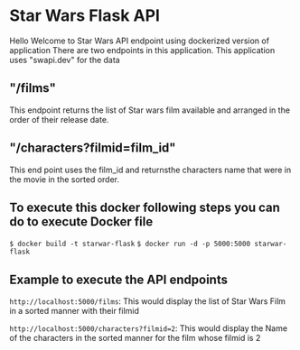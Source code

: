 # Star Wars Flask API
Hello Welcome to Star Wars API endpoint using dockerized version of application
There are two endpoints in this application. This application uses "swapi.dev" for the data
## "/films"
This endpoint returns the list of Star wars film available and arranged in the order of their release date.
## "/characters?filmid=film_id"
This end point uses the film_id and returnsthe characters name that were in the movie in the sorted order.

## To execute this docker following steps you can do to execute Docker file
```$ docker build -t starwar-flask```
```$ docker run -d -p 5000:5000 starwar-flask```

## Example to execute the API endpoints
```http://localhost:5000/films```: This would display the list of Star Wars Film in a sorted manner with their filmid

```http://localhost:5000/characters?filmid=2```: This would display the Name of the characters in the sorted manner for the film whose filmid is 2
